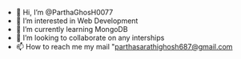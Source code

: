 - 👋 Hi, I’m @ParthaGhosH0077
- 👀 I’m interested in Web Development
- 🌱 I’m currently learning MongoDB
- 💞️ I’m looking to collaborate on any interships
- 📫 How to reach me my mail "parthasarathighosh687@gmail.com

<!---
ParthaGhosH0077/ParthaGhosH0077 is a ✨ special ✨ repository because its `README.md` (this file) appears on your GitHub profile.
You can click the Preview link to take a look at your changes.
--->
